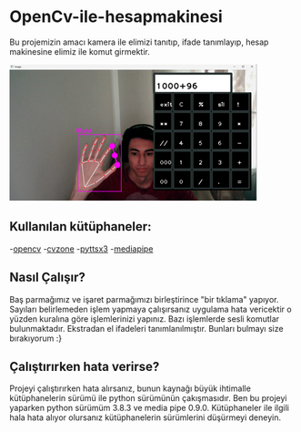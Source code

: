 # OpenCv-ile-hesapmakinesi

Bu projemizin amacı kamera ile elimizi tanıtıp, ifade tanımlayıp, hesap makinesine elimiz ile komut girmektir.

![resim 1](images/resim.png)

## Kullanılan kütüphaneler:

-[opencv](https://pypi.org/project/opencv-python/)
-[cvzone](https://pypi.org/project/cvzone/)
-[pyttsx3](https://pypi.org/project/pyttsx3/)
-[mediapipe](https://pypi.org/project/mediapipe/)

## Nasıl Çalışır?

Baş parmağımız ve işaret parmağımızı birleştirince "bir tıklama" yapıyor. Sayıları belirlemeden işlem yapmaya çalışırsanız uygulama hata vericektir o yüzden kuralına göre işlemlerinizi yapınız. Bazı işlemlerde sesli komutlar bulunmaktadır. Ekstradan el ifadeleri tanımlanılmıştır. Bunları bulmayı size bırakıyorum :}

## Çalıştırırken hata verirse?

Projeyi çalıştırırken hata alırsanız, bunun kaynağı büyük ihtimalle kütüphanelerin sürümü ile python sürümünün çakışmasıdır. Ben bu projeyi yaparken python sürümüm 3.8.3 ve media pipe 0.9.0. 
Kütüphaneler ile ilgili hala hata alıyor olursanız kütüphanelerin sürümlerini düşürmeyi deneyin.


